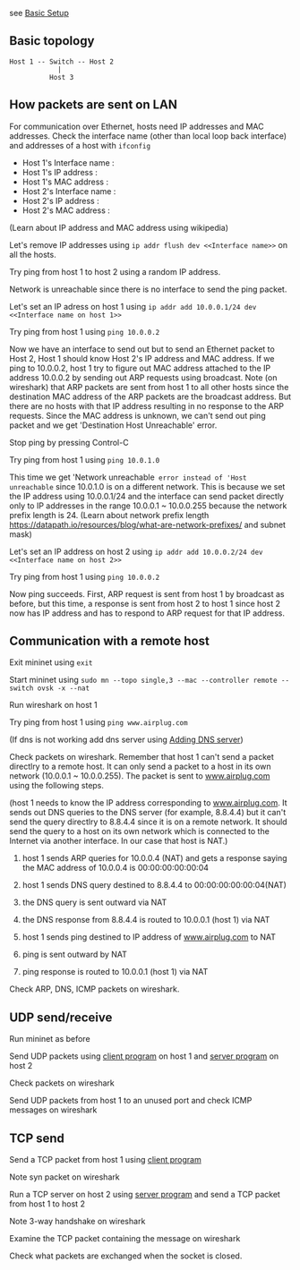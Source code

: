 see [Basic Setup](basic_setting.md)

## Basic topology ##

```
Host 1 -- Switch -- Host 2
            |
          Host 3
```

## How packets are sent on LAN ##

For communication over Ethernet, hosts need IP addresses and MAC addresses.
Check the interface name (other than local loop back interface) and addresses of a host with `ifconfig`
* Host 1's Interface name :
* Host 1's IP address :
* Host 1's MAC address :
* Host 2's Interface name :
* Host 2's IP address :
* Host 2's MAC address :

(Learn about IP address and MAC address using wikipedia)

Let's remove IP addresses using `ip addr flush dev <<Interface name>>` on all the hosts.

Try ping from host 1 to host 2 using a random IP address.

Network is unreachable since there is no interface to send the ping packet.

Let's set an IP adress on host 1 using `ip addr add 10.0.0.1/24 dev <<Interface name on host 1>>`

Try ping from host 1 using `ping 10.0.0.2`

Now we have an interface to send out but to send an Ethernet packet to Host 2, Host 1 should know Host 2's IP address and MAC address.
If we ping to 10.0.0.2, host 1 try to figure out MAC address attached to the IP address 10.0.0.2 by sending out ARP requests using broadcast.
Note (on wireshark) that ARP packets are sent from host 1 to all other hosts since the destination MAC address of the ARP packets are the broadcast address.
But there are no hosts with that IP address resulting in no response to the ARP requests.
Since the MAC address is unknown, we can't send out ping packet and we get 'Destination Host Unreachable' error.

Stop ping by pressing Control-C

Try ping from host 1 using `ping 10.0.1.0`

This time we get 'Network unreachable` error instead of 'Host unreachable` since 10.0.1.0 is on a different network.
This is because we set the IP address using 10.0.0.1/24 and the interface can send packet directly only to IP addresses in the range
10.0.0.1 ~ 10.0.0.255 because the network prefix length is 24. (Learn about network prefix length https://datapath.io/resources/blog/what-are-network-prefixes/ and subnet mask)

Let's set an IP address on host 2 using `ip addr add 10.0.0.2/24 dev <<Interface name on host 2>>`

Try ping from host 1 using `ping 10.0.0.2`

Now ping succeeds. First, ARP request is sent from host 1 by broadcast as before, but this time, a response is sent from host 2
to host 1 since host 2 now has IP address and has to respond to ARP request for that IP address. 


## Communication with a remote host ##

Exit mininet using `exit`

Start mininet using `sudo mn --topo single,3 --mac --controller remote --switch ovsk -x --nat`

Run wireshark on host 1

Try ping from host 1 using `ping www.airplug.com`

(If dns is not working add dns server using [Adding DNS server](add_dns.md))

Check packets on wireshark. Remember that host 1 can't send a packet directlry to a remote host.
It can only send a packet to a host in its own network (10.0.0.1 ~ 10.0.0.255). The packet is sent to www.airplug.com using the following steps.

(host 1 needs to know the IP address corresponding to www.airplug.com. It sends out DNS queries to the DNS server (for example, 8.8.4.4) but it can't send the query directlry to 8.8.4.4 since it is on a remote network. It should send the query to a host on its own network which is connected to the Internet via another interface. In our case that host is NAT.)

1. host 1 sends ARP queries for 10.0.0.4 (NAT) and gets a response saying the MAC address of 10.0.0.4 is 00:00:00:00:00:04

2. host 1 sends DNS query destined to 8.8.4.4 to 00:00:00:00:00:04(NAT)

3. the DNS query is sent outward via NAT

4. the DNS response from 8.8.4.4 is routed to 10.0.0.1 (host 1) via NAT

5. host 1 sends ping destined to IP address of www.airplug.com to NAT

6. ping is sent outward by NAT

7. ping response is routed to 10.0.0.1 (host 1) via NAT

Check ARP, DNS, ICMP packets on wireshark.

## UDP send/receive ##

Run mininet as before

Send UDP packets using [client program](../snippets/basic/udp_echo_client.py) on host 1 and [server program](../snippets/basic/udp_echo_server.py) on host 2

Check packets on wireshark

Send UDP packets from host 1 to an unused port and check ICMP messages on wireshark

## TCP send ##

Send a TCP packet from host 1 using [client program](../snippets/basic/tcp_client.py)

Note syn packet on wireshark

Run a TCP server on host 2 using [server program](../snippets/basic/tcp_server.py) and send a TCP packet from host 1 to host 2

Note 3-way handshake on wireshark

Examine the TCP packet containing the message on wireshark

Check what packets are exchanged when the socket is closed.
